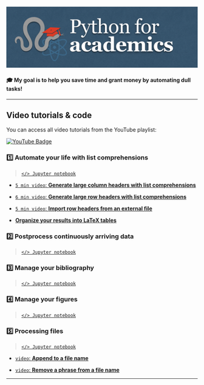 ![Screenshot](thumbnail/banner.png)

#### 🎓 My goal is to help you save time and grant money by automating dull tasks!

-----

## Video tutorials & code

You can access all video tutorials from the YouTube playlist:

<a href="https://www.youtube.com/playlist?list=PL7gWbAt3_3KEuRQfwFeI_RH3EZr87nslf">
  <img src="https://img.shields.io/badge/youtube-firebrick?style=for-the-badge&logo=youtube&logoColor=white" alt="YouTube Badge"/>
</a>

### 1️⃣ Automate your life with list comprehensions

> [`</> Jupyter notebook`](tutorials/automate-your-life-with-list-comprehensions.ipynb)

- [``5 min video``: **Generate large column headers with list comprehensions**](https://youtu.be/2EPNJytD3dU)

- [``6 min video``: **Generate large row headers with list comprehensions**](https://youtu.be/tXkwV-zyqB8)

- [``5 min video``: **Import row headers from an external file**](https://youtu.be/EuH22EUc31Y)

- [**Organize your results into LaTeX tables**]()

### 2️⃣ Postprocess continuously arriving data

> [`</> Jupyter notebook`](tutorials/)



### 3️⃣ Manage your bibliography

> [`</> Jupyter notebook`](tutorials/)




### 4️⃣ Manage your figures

> [`</> Jupyter notebook`](tutorials/)




### 5️⃣ Processing files

> [`</> Jupyter notebook`](tutorials/)

- [``video``: **Append to a file name**]()

- [``video``: **Remove a phrase from a file name**]()




-----
